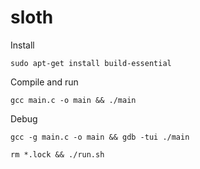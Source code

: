 # sloth

Install

    sudo apt-get install build-essential

Compile and run

    gcc main.c -o main && ./main

Debug

    gcc -g main.c -o main && gdb -tui ./main

    rm *.lock && ./run.sh
